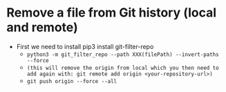   # Remove a file from Git history (local and remote)

- First we need to install pip3 install git-filter-repo
  - `python3 -m git_filter_repo --path XXX(filePath) --invert-paths --force`
  - `(this will remove the origin from local which you then need to add again with: git remote add origin <your-repository-url>)`
  - `git push origin --force --all`